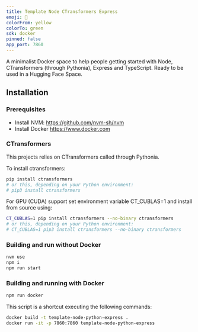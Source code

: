 ```yaml
---
title: Template Node CTransformers Express
emoji: 🐍
colorFrom: yellow
colorTo: green
sdk: docker
pinned: false
app_port: 7860
---
```


A minimalist Docker space to help people getting started with Node, CTransformers (through Pythonia), Express and TypeScript.
Ready to be used in a Hugging Face Space.

## Installation

### Prerequisites

- Install NVM: https://github.com/nvm-sh/nvm
- Install Docker https://www.docker.com

### CTransformers

This projects relies on CTransformers called through Pythonia.



To install ctransformers:

```bash
pip install ctransformers
# or this, depending on your Python environment:
# pip3 install ctransformers
```

For GPU (CUDA) support set environment variable CT_CUBLAS=1 and install from source using:

```bash
CT_CUBLAS=1 pip install ctransformers --no-binary ctransformers
# or this, depending on your Python environment:
# CT_CUBLAS=1 pip3 install ctransformers --no-binary ctransformers
```

### Building and run without Docker

```bash
nvm use
npm i
npm run start
```

### Building and running with Docker

```bash
npm run docker
```

This script is a shortcut executing the following commands:

```bash
docker build -t template-node-python-express .
docker run -it -p 7860:7860 template-node-python-express
```

